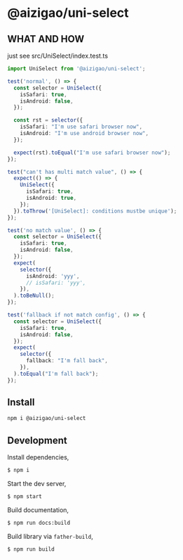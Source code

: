 # @aizigao/uni-select

## WHAT AND HOW

just see src/UniSelect/index.test.ts

```ts
import UniSelect from '@aizigao/uni-select';

test('normal', () => {
  const selector = UniSelect({
    isSafari: true,
    isAndroid: false,
  });

  const rst = selector({
    isSafari: "I'm use safari browser now",
    isAndroid: "I'm use android browser now",
  });

  expect(rst).toEqual("I'm use safari browser now");
});

test("can't has multi match value", () => {
  expect(() => {
    UniSelect({
      isSafari: true,
      isAndroid: true,
    });
  }).toThrow('[UniSelect]: conditions mustbe unique');
});

test('no match value', () => {
  const selector = UniSelect({
    isSafari: true,
    isAndroid: false,
  });
  expect(
    selector({
      isAndroid: 'yyy',
      // isSafari: 'yyy',
    }),
  ).toBeNull();
});

test('fallback if not match config', () => {
  const selector = UniSelect({
    isSafari: true,
    isAndroid: false,
  });
  expect(
    selector({
      fallback: "I'm fall back",
    }),
  ).toEqual("I'm fall back");
});
```

## Install

```bash
npm i @aizigao/uni-select
```

## Development

Install dependencies,

```bash
$ npm i
```

Start the dev server,

```bash
$ npm start
```

Build documentation,

```bash
$ npm run docs:build
```

Build library via `father-build`,

```bash
$ npm run build
```
